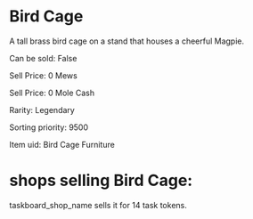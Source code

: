# Bird Cage

A tall brass bird cage on a stand that houses a cheerful Magpie.

Can be sold: False

Sell Price: 0 Mews

Sell Price: 0 Mole Cash

Rarity: Legendary

Sorting priority: 9500

Item uid: Bird Cage Furniture

# shops selling Bird Cage:

taskboard_shop_name sells it for 14 task tokens.